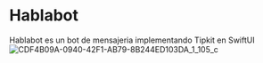 # Hablabot
Hablabot es un bot de mensajeria implementando Tipkit en SwiftUI
![CDF4B09A-0940-42F1-AB79-8B244ED103DA_1_105_c](https://github.com/user-attachments/assets/f1dc8b9b-2b26-4b0b-a155-3dd2803d8d55)
